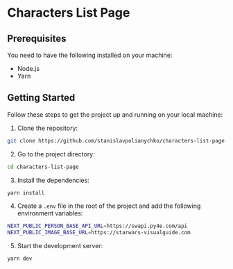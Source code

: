 # Characters List Page

## Prerequisites

You need to have the following installed on your machine:

-   Node.js
-   Yarn

## Getting Started

Follow these steps to get the project up and running on your local machine:

1. Clone the repository:

```bash
git clone https://github.com/stanislavpolianychko/characters-list-page.git
```

2. Go to the project directory:

```bash
cd characters-list-page
```

3. Install the dependencies:

```bash
yarn install
```

4. Create a `.env` file in the root of the project and add the following environment variables:

```bash
NEXT_PUBLIC_PERSON_BASE_API_URL=https://swapi.py4e.com/api
NEXT_PUBLIC_IMAGE_BASE_URL=https://starwars-visualguide.com
```

5. Start the development server:

```bash
yarn dev
```
